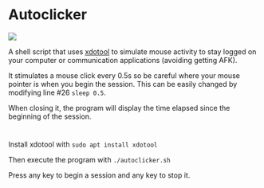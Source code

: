 # Autoclicker
![](https://user-images.githubusercontent.com/91064070/148106300-91d38df6-8f9c-47dc-9e2b-b8a084009722.png)

A shell script that uses [xdotool](https://manpages.ubuntu.com/manpages/trusty/man1/xdotool.1.html) to simulate mouse activity to stay logged on your computer or communication applications (avoiding getting AFK).

It stimulates a mouse click every 0.5s so be careful where your mouse pointer is when you begin the session. This can be easily changed by modifying line #26 ```sleep 0.5```.

When closing it, the program will display the time elapsed since the beginning of the session.

#
Install xdotool with ```sudo apt install xdotool```

Then execute the program with ```./autoclicker.sh```

Press any key to begin a session and any key to stop it.
